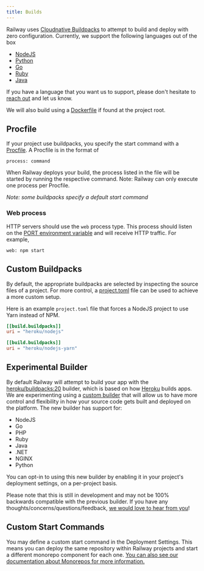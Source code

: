 ```yaml
---
title: Builds
---
```


Railway uses [Cloudnative Buildpacks](https://buildpacks.io/) to attempt to
build and deploy with zero configuration. Currently, we support the following
languages out of the box

- [NodeJS](nodejs)
- [Python](python)
- [Go](go)
- [Ruby](ruby)
- [Java](java)

If you have a language that you want us to support, please don't hesitate to
[reach out](https://discord.gg/xAm2w6g) and let us know.

We will also build using a [Dockerfile](/deploy/docker) if found at the project root.

## Procfile

If your project use buildpacks, you specify the start command with a
[Procfile](https://devcenter.heroku.com/articles/procfile). A Procfile is in the format of

```
process: command
```

When Railway deploys your build, the process listed in the file will be started by running the respective command. Note: Railway can only execute one process per Procfile.

_Note: some buildpacks specify a default start command_

### Web process

HTTP servers should use the `web` process type. This process should listen on
the [PORT environment variable](/deploy/railway-up#port-variable) and will receive
HTTP traffic. For example,

```
web: npm start
```

## Custom Buildpacks

By default, the appropriate buildpacks are selected by inspecting the source
files of a project. For more control, a
[project.toml](https://buildpacks.io/docs/app-developer-guide/using-project-descriptor/)
file can be used to achieve a more custom setup.

Here is an example `project.toml` file that forces a NodeJS project to use Yarn
instead of NPM.

```toml
[[build.buildpacks]]
uri = "heroku/nodejs"

[[build.buildpacks]]
uri = "heroku/nodejs-yarn"
```

## Experimental Builder

By default Railway will attempt to build your app with the
[heroku/buildpacks:20](https://devcenter.heroku.com/articles/heroku-20-stack)
builder, which is based on how [Heroku](https://www.heroku.com/) builds apps. We
are experimenting using a [custom
builder](https://github.com/railwayapp/railway-builder) that will allow us to have more control and flexibility in how your source code gets built and deployed on the platform. The new builder has support for:

- NodeJS
- Go
- PHP
- Ruby
- Java
- .NET
- NGINX
- Python

You can opt-in to using this new builder by enabling it in your project's deployment settings, on a per-project basis.

<NextImage  src="https://res.cloudinary.com/railway/image/upload/v1631917785/docs/experimental-builder_dfan3l.png" 
            alt="Screenshot of enabling the experimental builder setting"
            layout="responsive"
            width={944} 
            height={693}
            quality={80} />

Please note that this is still in development and may not be 100% backwards compatible with the previous builder. If you have any thoughts/concerns/questions/feedback, [we would love to hear from you](https://discord.gg/xAm2w6g)!

## Custom Start Commands

You may define a custom start command in the Deployment Settings. This means you can deploy the same repository within Railway projects and start a different monorepo component for each one. [You can also see our documentation about Monorepos for more information.](/deploy/monorepo)
